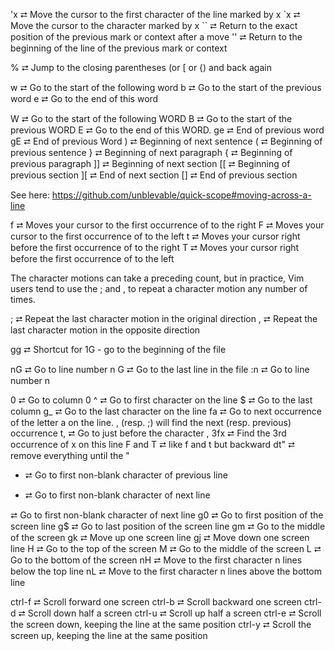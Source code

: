 'x  ⮂  Move the cursor to the first character of the line marked by x
`x  ⮂  Move the cursor to the character marked by x
``  ⮂  Return to the exact position of the previous mark or context after a move
''  ⮂  Return to the beginning of the line of the previous mark or context

%  ⮂  Jump to the closing parentheses (or [ or {) and back again

w   ⮂   Go to the start of the following word
b   ⮂   Go to the start of the previous word
e   ⮂   Go to the end of this word

W   ⮂   Go to the start of the following WORD
B   ⮂   Go to the start of the previous WORD
E   ⮂   Go to the end of this WORD.
ge  ⮂   End of previous word
gE  ⮂   End of previous Word
)   ⮂   Beginning of next sentence
(   ⮂   Beginning of previous sentence
}   ⮂   Beginning of next paragraph
{   ⮂   Beginning of previous paragraph
]]  ⮂   Beginning of next section
[[  ⮂   Beginning of previous section
][  ⮂   End of next section
[]  ⮂   End of previous section


See here:
https://github.com/unblevable/quick-scope#moving-across-a-line

f<char>   ⮂  Moves your cursor to the first occurrence of <char> to the right
F<char>   ⮂  Moves your cursor to the first occurrence of <char> to the left
t<char>   ⮂  Moves your cursor right before the first occurrence of <char> to the right
T<char>   ⮂  Moves your cursor right before the first occurrence of <char> to the left

The character motions can take a preceding count, but in practice, Vim users tend to use the ; and , to repeat a character motion any number of times.

;         ⮂  Repeat the last character motion in the original direction
,         ⮂  Repeat the last character motion in the opposite direction

gg   ⮂  Shortcut for 1G - go to the beginning of the file

nG        ⮂  Go to line number n
G         ⮂  Go to the last line in the file
:n        ⮂  Go to line number n

0    ⮂  Go to column 0
^    ⮂  Go to first character on the line
$    ⮂  Go to the last column
g_   ⮂  Go to the last character on the line
fa   ⮂  Go to next occurrence of the letter a on the line. , (resp. ;) will find the next (resp. previous) occurrence
t,   ⮂  Go to just before the character ,
3fx  ⮂  Find the 3rd occurrence of x on this line
F and T ⮂ like f and t but backward
dt"  ⮂ remove everything until the "
+    ⮂ Go to first non-blank character of previous line
-    ⮂ Go to first non-blank character of next line


<enter>    ⮂  Go to first non-blank character of next line
g0         ⮂  Go to first position of the screen line
g$         ⮂  Go to last position of the screen line
gm         ⮂  Go to the middle of the screen
gk         ⮂  Move up one screen line
gj         ⮂  Move down one screen line
H          ⮂  Go to the top of the screen
M          ⮂  Go to the middle of the screen
L          ⮂  Go to the bottom of the screen
nH         ⮂  Move to the first character n lines below the top line
nL         ⮂  Move to the first character n lines above the bottom line

ctrl-f   ⮂  Scroll forward one screen
ctrl-b   ⮂  Scroll backward one screen
ctrl-d   ⮂  Scroll down half a screen
ctrl-u   ⮂  Scroll up half a screen
ctrl-e   ⮂  Scroll the screen down, keeping the line at the same position
ctrl-y   ⮂  Scroll the screen up, keeping the line at the same position
